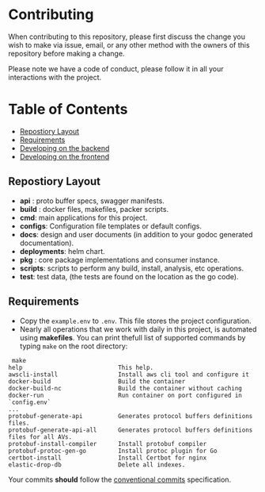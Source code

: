 # Contributing

When contributing to this repository, please first discuss the change you wish to make via issue, email, or any other method with the owners of this repository before making a change.

Please note we have a code of conduct, please follow it in all your interactions with the project.

# Table of Contents

- [Repostiory Layout](#Repostiory-Layout)
- [Requirements](#Requirements)
- [Developing on the backend](#Developing-on-the-backend)
- [Developing on the frontend](#Developing-on-the-frontend)

## Repostiory Layout
* __api__ : proto buffer specs, swagger manifests.
* __build__ : docker files, makefiles, packer scripts.
* __cmd__: main applications for this project.
* __configs__: Configuration file templates or default configs.
* __docs__: design and user documents (in addition to your godoc generated documentation).
* __deployments__: helm chart.
* __pkg__ : core package implementations and consumer instance.
* __scripts__: scripts to perform any build, install, analysis, etc operations.
* __test__: test data, (the tests are found on the location as the go code).

## Requirements

- Copy the `example.env` to `.env`. This file stores the project configuration.
- Nearly all operations that we work with daily in this project, is automated using __makefiles__. You can print thefull list of supported commands by typing `make` on the root directory:

```shell
 make
help                           This help.
awscli-install                 Install aws cli tool and configure it
docker-build                   Build the container
docker-build-nc                Build the container without caching
docker-run                     Run container on port configured in `config.env`
...
protobuf-generate-api          Generates protocol buffers definitions files.
protobuf-generate-api-all      Generates protocol buffers definitions files for all AVs.
protobuf-install-compiler      Install protobuf compiler
protobuf-protoc-gen-go         Install protoc plugin for Go
certbot-install                Install Certbot for nginx
elastic-drop-db                Delete all indexes.
```

Your commits **should** follow the [conventional commits](https://www.conventionalcommits.org/en/v1.0.0/) specification.
